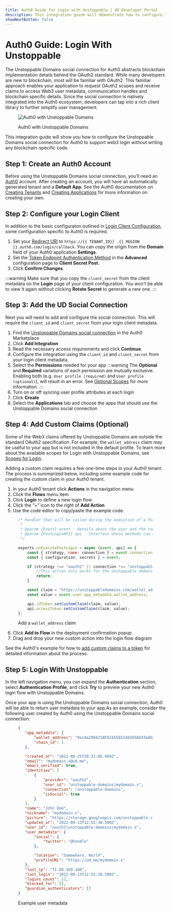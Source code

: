 ```yaml
---
title: Auth0 Guide for Login with Unstoppable | UD Developer Portal
description: This integration guide will demonstrate how to configure the Unstoppable Domains social connection for Auth0.
showNextButton: false
---
```


# Auth0 Guide: Login With Unstoppable

The Unstoppable Domains social connection for Auth0 abstracts blockchain implementation details behind the OAuth2 standard. While many developers are new to blockchain, most will be familiar with OAuth2. This familiar approach enables your application to request OAuth2 scopes and receive claims to access Web3 user metadata, communication handles and blockchain specific details. Since the social connection is natively integrated into the Auth0 ecosystem, developers can tap into a rich client library to further simplify user management.

<figure>

![Auth0 with Unstoppable Domains](/images/login-selection-auth0.png '#width=40%')

<figcaption>Auth0 with Unstoppable Domains</figcaption>
</figure>

This integration guide will show you how to configure the Unstoppable Domains social connection for Auth0 to support web3 login without writing any blockchain-specific code.

## Step 1: Create an Auth0 Account

Before using the Unstoppable Domains social connection, you’ll need an [Auth0](https://auth0.com/) account. After creating an account, you will have an automatically generated tenant and a **Default App**. See the Auth0 documentation on [Creating Tenants](https://auth0.com/docs/get-started/auth0-overview/create-tenants) and [Creating Applications](https://auth0.com/docs/get-started/auth0-overview/create-tenants) for more information on creating your own.

## Step 2: Configure your Login Client

In addition to the basic configuraton outlined in [Login Client Configuration](/login-with-unstoppable/login-integration-guides/login-client-configuration.md), some configuration specific to Auth0 is required.

1. Set your [Redirect URI](/login-with-unstoppable/login-integration-guides/login-client-configuration.md#redirect-uris) to `https://{{ TENANT_ID}} .{{ REGION }}.auth0.com/login/callback`. You can copy the origin from the **Domain** field of your Auth0 application **Settings**.
2. Set the [Token Endpoint Authentication Method](/login-with-unstoppable/login-integration-guides/login-client-configuration.md#token-endpoint-authentication-method) in the **Advanced** configuration page to **Client Secret Post**.
3. Click **Confirm Changes**.

:::warning
Make sure that you copy the `client_secret` from the client metadata on the **Login** page of your client configuration. You won't be able to view it again without clicking **Rotate Secret** to generate a new one.
:::

## Step 3: Add the UD Social Connection

Next you will need to add and configure the social connection. This will require the `client_id` and `client_secret` from your login client metadata.

1. Find the [Unstoppable Domains social connection](https://marketplace.auth0.com/integrations/unstoppable-domains) in the Auth0 Marketplace
2. Click **Add Integration**
3. Read the necessary access requirements and click **Continue**.
4. Configure the integration using the `client_id` and `client_secret` from your login client metadata.
5. Select the **Permissions** needed for your app
:::warning
The **Optional** and **Required** variations of each permission are mutually exclusive. Enabling both (e.g. `User profile (required)` and `User profile (optional)`), will result in an error. See [Optional Scopes](/login-with-unstoppable/scopes-for-login.md#optional-scopes) for more information.
:::
6. Turn on or off syncing user profile attributes at each login
7. Click **Create**
8. Select the **Applications** tab and choose the apps that should use the Unstoppable Domains social connection

## Step 4: Add Custom Claims (Optional)

Some of the Web3 claims offered by Unstoppable Domains are outside the standard OAuth2 specification. For example, the `wallet_address` claim may be useful to your app but is not included in the default profile. To learn more about the available scopes for Login with Unstoppable Domains, see [Scopes for Login](/login-with-unstoppable/scopes-for-login.md).

Adding a custom claim requires a few one-time steps in your Auth0 tenant. The process is summarized below, including some example code for creating the custom claim in your Auth0 tenant.

1. In your Auth0 tenant click **Actions** in the navigation menu
2. Click the **Flows** menu item
3. Click **Login** to define a new login flow
4. Click the “+” icon to the right of **Add Action**
5. Use the code editor to copy/paste the example code.

<figure>

```javascript
/* Handler that will be called during the execution of a PostLogin flow.
 *
 * @param {Event} event - Details about the user and the context in which they are logging in.
 * @param {PostLoginAPI} api - Interface whose methods can be used to change the behavior of the login.
 */

exports.onExecutePostLogin = async (event, api) => {
    const { strategy, name: connection } = event.connection;
    const { configuration, secrets } = event;

    if (strategy !== "oauth2" || connection !== "unstoppable-domains") {
        //This action only works for the unstoppable domains connection
        return;
    }

    const claim = "https://unstoppabledomains.com/wallet_address";
    const value = event.user.app_metadata.wallet_address;

    api.idToken.setCustomClaim(claim, value);
    api.accessToken.setCustomClaim(claim, value);
};
```

<figcaption>Add a <code>wallet_address</code> claim</figcaption>
</figure>

6. Click **Add to Flow** in the deployment confirmation popup
7. Drag and drop your new custom action into the login flow diagram

See the Auth0's example for how to [add custom claims to a token](https://auth0.com/docs/get-started/apis/scopes/sample-use-cases-scopes-and-claims#add-custom-claims-to-a-token) for detailed information about the process.

## Step 5: Login With Unstoppable
In the left navigation menu, you can expand the **Authentication** section, select **Authentication Profile**, and click **Try** to preview your new Auth0 login flow with Unstoppable Domains.

Once your app is using the Unstoppable Domains social connection, Auth0 will be able to return user metadata to your app.As an example, consider the following user created by Auth0 using the Unstoppable Domains social connection:

<figure>

```json
{
   "app_metadata": {
       "wallet_address": "0xcAa2904218F62455EE24b5D56E43eAbE0a832672",
       "chain_id": 1
   },

   "created_at": "2022-08-25T20:33:06.469Z",
   "email": "mydomain.x@ud.me",
   "email_verified": true,
   "identities": [
       {
           "provider": "oauth2",
           "user_id": "unstoppable-domains|mydomain.x",
           "connection": "unstoppable-domains",
           "isSocial": true
       }
   ],
   "name": "John Doe",
   "nickname": "mydomain.x",
   "picture": "https://storage.googleapis.com/unstoppable-client-assets/images/user/5919054/3cd1b52b-686d-416d-9444-374581d38184.jpeg",
   "updated_at": "2022-09-13T12:55:30.500Z",
   "user_id": "oauth2|unstoppable-domains|mydomain.x",
   "user_metadata": {
       "social": {
           "twitter": "@handle"
       },

       "location": "Somewhere, World",
       "profileURL": "https://ud.me/mydomain.x"
   },
   "last_ip": "71.69.169.160",
   "last_login": "2022-09-13T12:55:30.500Z",
   "logins_count": 12,
   "blocked_for": [],
   "guardian_authenticators": []
}
```

<figcaption>Example user metadata</figcaption>
</figure>
